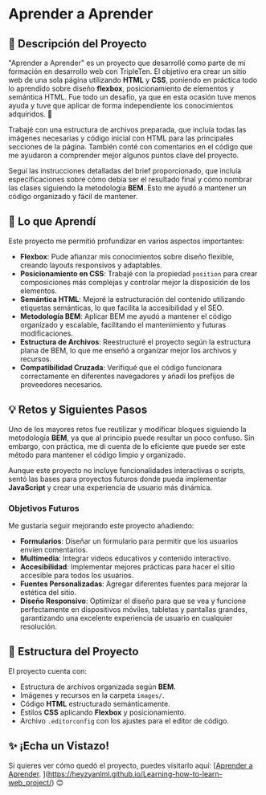# Aprender a Aprender

## 🌟 Descripción del Proyecto

"Aprender a Aprender" es un proyecto que desarrollé como parte de mi formación en desarrollo web con TripleTen. El objetivo era crear un sitio web de una sola página utilizando **HTML** y **CSS**, poniendo en práctica todo lo aprendido sobre diseño **flexbox**, posicionamiento de elementos y semántica HTML. Fue todo un desafío, ya que en esta ocasión tuve menos ayuda y tuve que aplicar de forma independiente los conocimientos adquiridos. 🚀

Trabajé con una estructura de archivos preparada, que incluía todas las imágenes necesarias y código inicial con HTML para las principales secciones de la página. También conté con comentarios en el código que me ayudaron a comprender mejor algunos puntos clave del proyecto.

Seguí las instrucciones detalladas del brief proporcionado, que incluía especificaciones sobre cómo debía ser el resultado final y cómo nombrar las clases siguiendo la metodología **BEM**. Esto me ayudó a mantener un código organizado y fácil de mantener.

## 🚀 Lo que Aprendí

Este proyecto me permitió profundizar en varios aspectos importantes:

- **Flexbox**: Pude afianzar mis conocimientos sobre diseño flexible, creando layouts responsivos y adaptables.
- **Posicionamiento en CSS**: Trabajé con la propiedad `position` para crear composiciones más complejas y controlar mejor la disposición de los elementos.
- **Semántica HTML**: Mejoré la estructuración del contenido utilizando etiquetas semánticas, lo que facilita la accesibilidad y el SEO.
- **Metodología BEM**: Aplicar BEM me ayudó a mantener el código organizado y escalable, facilitando el mantenimiento y futuras modificaciones.
- **Estructura de Archivos**: Reestructuré el proyecto según la estructura plana de BEM, lo que me enseñó a organizar mejor los archivos y recursos.
- **Compatibilidad Cruzada**: Verifiqué que el código funcionara correctamente en diferentes navegadores y añadí los prefijos de proveedores necesarios.

## 💡 Retos y Siguientes Pasos

Uno de los mayores retos fue reutilizar y modificar bloques siguiendo la metodología **BEM**, ya que al principio puede resultar un poco confuso. Sin embargo, con práctica, me di cuenta de lo eficiente que puede ser este método para mantener el código limpio y organizado.

Aunque este proyecto no incluye funcionalidades interactivas o scripts, sentó las bases para proyectos futuros donde pueda implementar **JavaScript** y crear una experiencia de usuario más dinámica.

### Objetivos Futuros

Me gustaría seguir mejorando este proyecto añadiendo:

- **Formularios**: Diseñar un formulario para permitir que los usuarios envíen comentarios.
- **Multimedia**: Integrar videos educativos y contenido interactivo.
- **Accesibilidad**: Implementar mejores prácticas para hacer el sitio accesible para todos los usuarios.
- **Fuentes Personalizadas**: Agregar diferentes fuentes para mejorar la estética del sitio.
- **Diseño Responsivo**: Optimizar el diseño para que se vea y funcione perfectamente en dispositivos móviles, tabletas y pantallas grandes, garantizando una excelente experiencia de usuario en cualquier resolución.

## 📂 Estructura del Proyecto

El proyecto cuenta con:

- Estructura de archivos organizada según **BEM**.
- Imágenes y recursos en la carpeta `images/`.
- Código **HTML** estructurado semánticamente.
- Estilos **CSS** aplicando **Flexbox** y posicionamiento.
- Archivo `.editorconfig` con los ajustes para el editor de código.

## ✨ ¡Echa un Vistazo!

Si quieres ver cómo quedó el proyecto, puedes visitarlo aquí: [[Aprender a Aprender](#). ](https://heyzyanlml.github.io/Learning-how-to-learn-web_project/) 😊
